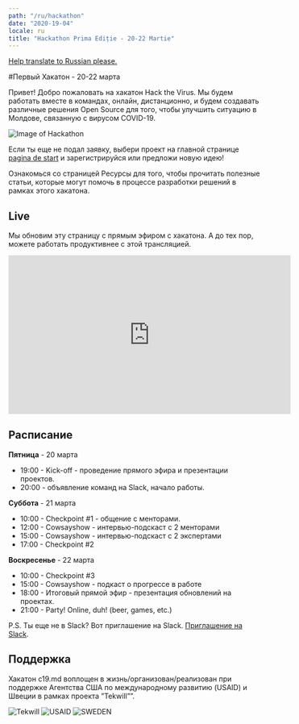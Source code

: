 ```yaml
---
path: "/ru/hackathon"
date: "2020-19-04"
locale: ru
title: "Hackathon Prima Ediție - 20-22 Martie"
---
```

[Help translate to Russian please.](mailto:contact@c19.md)

#Первый Хакатон - 20-22 марта

Привет! Добро пожаловать на хакатон Hack the Virus. Мы будем работать вместе в командах, онлайн, дистанционно, и будем создавать различные решения Open Source для того, чтобы улучшить ситуацию в Молдове, связанную с вирусом COVID-19.

![Image of Hackathon](https://scontent-mad1-1.xx.fbcdn.net/v/t1.0-9/s960x960/89985803_1544782272357860_6839688882909347840_o.jpg?_nc_cat=101&_nc_sid=b386c4&_nc_ohc=JVZ1drn33tAAX8jzC-N&_nc_ht=scontent-mad1-1.xx&_nc_tp=7&oh=457accca53a60f39ad51685117452bae&oe=5E98B081)

Если ты еще не подал заявку, выбери проект на главной странице [pagina de start](https://c19.md) и зарегистрируйся или предложи новую идею!

Ознакомься со страницей Ресурсы для того, чтобы прочитать полезные статьи, которые могут помочь в процессе разработки решений в рамках этого хакатона.

## Live

Мы обновим эту страницу с прямым эфиром с хакатона. А до тех пор, можете работать продуктивнее с этой трансляцией.

<center>
  <iframe width="560" height="315" src="https://www.youtube.com/embed/5qap5aO4i9A" frameborder="0" allow="accelerometer; autoplay; encrypted-media; gyroscope; picture-in-picture" allowfullscreen></iframe>
</center>

## Расписание

**Пятница** - 20 марта

- 19:00 - Kick-off - проведение прямого эфира и презентации проектов.
- 20:00 - объявление команд на Slack, начало работы.


**Суббота** - 21 марта

- 10:00 - Checkpoint #1 - общение с менторами.
- 12:00 - Cowsayshow - интервью-подскаст с 2 менторами
- 15:00 - Cowsayshow - интервью-подскаст с 2 экспертами
- 17:00 - Checkpoint #2 


**Воскресенье** - 22 марта 

- 10:00 - Checkpoint #3
- 15:00 - Cowsayshow - подкаст о прогрессе в работе
- 18:00 - Итоговый прямой эфир  - презентация обновлений на проектах.
- 21:00 - Party! Online, duh! (beer, games, etc.)

P.S. Ты еще не в Slack? Вот приглашение на Slack. [Приглашение на Slack](https://join.slack.com/t/c19md/shared_invite/zt-crwaj52o-t7WS8QBy2cM78eYd4fEhxw).

## Поддержка

Хакатон с19.md воплощен в жизнь/организован/реализован при поддержке Агентства США по международному развитию (USAID) и Швеции в рамках проекта ”Tekwill””.

![Tekwill](https://c19.md/images/tekwill.jpg) ![USAID](https://c19.md/images/usaid.jpg) ![SWEDEN](https://c19.md/images/sweden.jpg)
